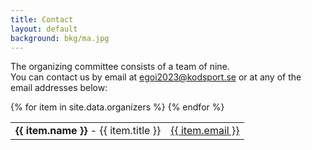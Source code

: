 ```yaml
---
title: Contact
layout: default
background: bkg/ma.jpg
---
```


The organizing committee consists of a team of nine.<br>
You can contact us by email at [egoi2023@kodsport.se](mailto:egoi2023@kodsport.se) or at any of the email addresses below:

<table>
{% for item in site.data.organizers %}
<tr>
<td><strong>{{ item.name }}</strong><span class="fl"> - {{ item.title }}</span></td>
<td><a href="mailto:{{ item.email }}">{{ item.email }}</a></td>
</tr>
{% endfor %}
</table>

